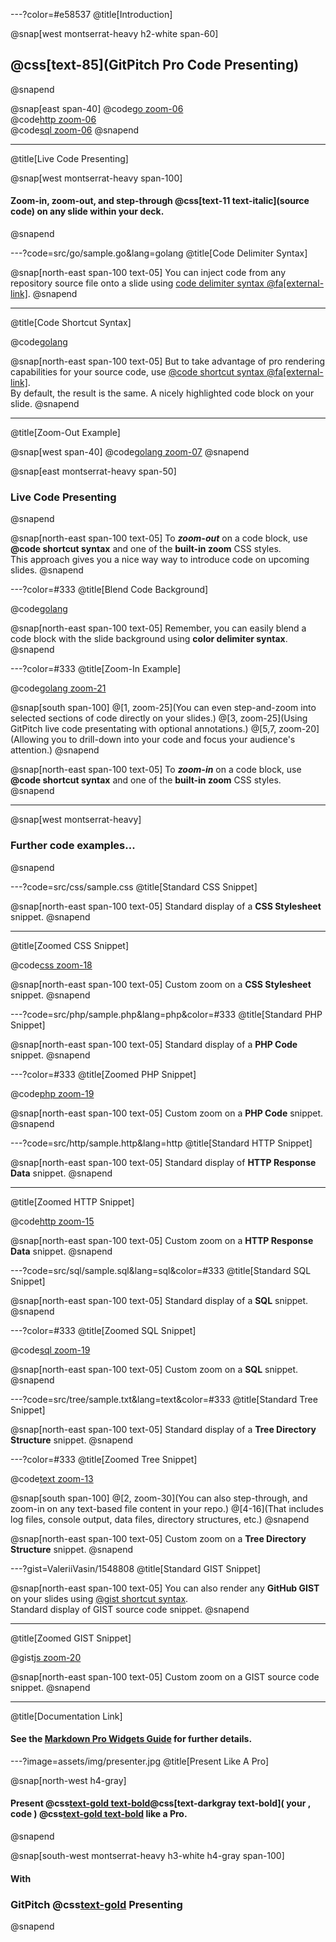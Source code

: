 ---?color=#e58537
@title[Introduction]

@snap[west montserrat-heavy h2-white span-60]
## @css[text-85](GitPitch Pro Code Presenting)
@snapend

@snap[east span-40]
@code[go zoom-06](src/go/sample.go)
<br>
@code[http zoom-06](src/http/sample.http)
<br>
@code[sql zoom-06](src/sql/sample.sql)
@snapend

---
@title[Live Code Presenting]

@snap[west montserrat-heavy span-100]
#### Zoom-in, zoom-out, and step-through @css[text-11 text-italic](source code) on any slide within your deck.
@snapend

---?code=src/go/sample.go&lang=golang
@title[Code Delimiter Syntax]

@snap[north-east span-100 text-05]
You can inject code from any repository source file onto a slide using [code delimiter syntax @fa[external-link]](https://gitpitch.com/docs/code-features/source-files).
@snapend

---
@title[Code Shortcut Syntax]

@code[golang](src/go/sample.go)

@snap[north-east span-100 text-05]
But to take advantage of pro rendering capabilities for your source code, use [&#64;code shortcut syntax @fa[external-link]](https://gitpitch.com/docs/markdown-features/pro-widgets).<br>By default, the result is the same. A nicely highlighted code block on your slide.
@snapend

---
@title[Zoom-Out Example]

@snap[west span-40]
@code[golang zoom-07](src/go/sample.go)
@snapend

@snap[east montserrat-heavy span-50]
### Live Code Presenting
@snapend

@snap[north-east span-100 text-05]
To _**zoom-out**_ on a code block, use **&#64;code shortcut syntax** and one of the **built-in zoom** CSS styles.<br>This approach gives you a nice way way to introduce code on upcoming slides.
@snapend

---?color=#333
@title[Blend Code Background]

@code[golang](src/go/sample.go)

@snap[north-east span-100 text-05]
Remember, you can easily blend a code block with the slide background using **color delimiter syntax**.
@snapend

---?color=#333
@title[Zoom-In Example]

@code[golang zoom-21](src/go/sample.go)

@snap[south span-100]
@[1, zoom-25](You can even step-and-zoom into selected sections of code directly on your slides.)
@[3, zoom-25](Using GitPitch live code presentating with optional annotations.)
@[5,7, zoom-20](Allowing you to drill-down into your code and focus your audience's attention.)
@snapend

@snap[north-east span-100 text-05]
To _**zoom-in**_ on a code block, use **&#64;code shortcut syntax** and one of the **built-in zoom** CSS styles.
@snapend

---

@snap[west montserrat-heavy]
### Further code examples...
@snapend

---?code=src/css/sample.css
@title[Standard CSS Snippet]

@snap[north-east span-100 text-05]
Standard display of a **CSS Stylesheet** snippet.
@snapend

---
@title[Zoomed CSS Snippet]

@code[css zoom-18](src/css/sample.css)

@snap[north-east span-100 text-05]
Custom zoom on a **CSS Stylesheet** snippet.
@snapend

---?code=src/php/sample.php&lang=php&color=#333
@title[Standard PHP Snippet]

@snap[north-east span-100 text-05]
Standard display of a **PHP Code** snippet.
@snapend

---?color=#333
@title[Zoomed PHP Snippet]

@code[php zoom-19](src/php/sample.php)

@snap[north-east span-100 text-05]
Custom zoom on a **PHP Code** snippet.
@snapend

---?code=src/http/sample.http&lang=http
@title[Standard HTTP Snippet]

@snap[north-east span-100 text-05]
Standard display of **HTTP Response Data** snippet.
@snapend

---
@title[Zoomed HTTP Snippet]

@code[http zoom-15](src/http/sample.http)

@snap[north-east span-100 text-05]
Custom zoom on a **HTTP Response Data** snippet.
@snapend

---?code=src/sql/sample.sql&lang=sql&color=#333
@title[Standard SQL Snippet]

@snap[north-east span-100 text-05]
Standard display of a **SQL** snippet.
@snapend

---?color=#333
@title[Zoomed SQL Snippet]

@code[sql zoom-19](src/sql/sample.sql)

@snap[north-east span-100 text-05]
Custom zoom on a **SQL** snippet.
@snapend

---?code=src/tree/sample.txt&lang=text&color=#333
@title[Standard Tree Snippet]

@snap[north-east span-100 text-05]
Standard display of a **Tree Directory Structure** snippet.
@snapend

---?color=#333
@title[Zoomed Tree Snippet]

@code[text zoom-13](src/tree/sample.txt)

@snap[south span-100]
@[2, zoom-30](You can also step-through, and zoom-in on any text-based file content in your repo.)
@[4-16](That includes log files, console output, data files, directory structures, etc.)
@snapend

@snap[north-east span-100 text-05]
Custom zoom on a **Tree Directory Structure** snippet.
@snapend

---?gist=ValeriiVasin/1548808
@title[Standard GIST Snippet]

@snap[north-east span-100 text-05]
You can also render any **GitHub GIST** on your slides using [&#64;gist shortcut syntax](https://gitpitch.com/docs/markdown-features/pro-widgets).<br>
Standard display of GIST source code snippet.
@snapend

---
@title[Zoomed GIST Snippet]

@gist[js zoom-20](ValeriiVasin/1548808)

@snap[north-east span-100 text-05]
Custom zoom on a GIST source code snippet.
@snapend

---
@title[Documentation Link]

#### See the [Markdown Pro Widgets Guide](https://gitpitch.com/docs/markdown-features/pro-widgets) for further details.

---?image=assets/img/presenter.jpg
@title[Present Like A Pro]

@snap[north-west h4-gray]
#### Present @css[text-gold text-bold]({)@css[text-darkgray text-bold]( your , code ) @css[text-gold text-bold](}) like a **Pro**.
@snapend

@snap[south-west montserrat-heavy h3-white h4-gray span-100]
#### With
### GitPitch @css[text-gold](Code) Presenting
@snapend

